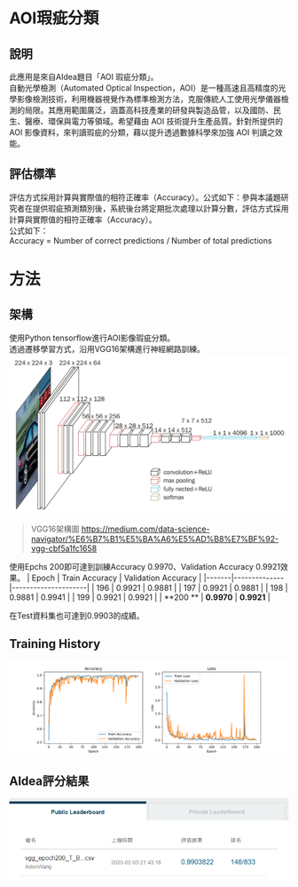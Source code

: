 # AOI瑕疵分類

## 說明
此應用是來自AIdea題目「AOI 瑕疵分類」。 <br>
自動光學檢測（Automated Optical Inspection，AOI）是一種高速且高精度的光學影像檢測技術，利用機器視覺作為標準檢測方法，克服傳統人工使用光學儀器檢測的局限。其應用範圍廣泛，涵蓋高科技產業的研發與製造品管，以及國防、民生、醫療、環保與電力等領域。希望藉由 AOI 技術提升生產品質。針對所提供的 AOI 影像資料，來判讀瑕疵的分類，藉以提升透過數據科學來加強 AOI 判讀之效能。

## 評估標準
評估方式採用計算與實際值的相符正確率（Accuracy）。公式如下：參與本議題研究者在提供瑕疵預測類別後，系統後台將定期批次處理以計算分數，評估方式採用計算與實際值的相符正確率（Accuracy）。<br>
公式如下： <br>
Accuracy = Number of correct predictions / Number of total predictions

# 方法
## 架構
使用Python tensorflow進行AOI影像瑕疵分類。 <br>
透過遷移學習方式，沿用VGG16架構進行神經網路訓練。  
![No Image!!](/model/VGG16架構.jpg "VGG16架構圖")  

> VGG16架構圖
> https://medium.com/data-science-navigator/%E6%B7%B1%E5%BA%A6%E5%AD%B8%E7%BF%92-vgg-cbf5a1fc1658

使用Epchs 200即可達到訓練Accuracy
0.9970、Validation Accuracy 0.9921效果。
| Epoch | Train Accuracy | Validation Accuracy |
|-------|--------------|---------------------|
| 196   | 0.9921       | 0.9881              |
| 197   | 0.9921       | 0.9881              |
| 198   | 0.9881       | 0.9941              |
| 199   | 0.9921       | 0.9921              |
| **200 **  | **0.9970**       | **0.9921**              |

在Test資料集也可達到0.9903的成績。


## Training History

![No Image!!](/model/training_history.png "訓練過程")

## AIdea評分結果

![No Image!!](/model/AIdea評分.png "AIdea評分結果")
